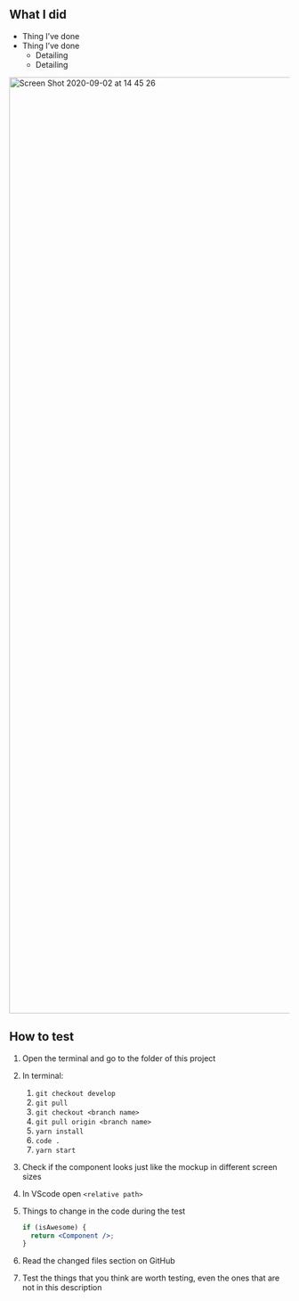 ## What I did

- Thing I’ve done
- Thing I’ve done
  - Detailing
  - Detailing

<img width="1680" alt="Screen Shot 2020-09-02 at 14 45 26" src="https://user-images.githubusercontent.com/56000167/115041462-e6defd80-9ea8-11eb-9fb1-6501db11d996.png">

## How to test

1. Open the terminal and go to the folder of this project

1. In terminal:

   1. `git checkout develop`
   1. `git pull`
   1. `git checkout <branch name>`
   1. `git pull origin <branch name>`
   1. `yarn install`
   1. `code .`
   1. `yarn start`

1. Check if the component looks just like the mockup in different screen sizes

1. In VScode open `<relative path>`

1. Things to change in the code during the test

   ```jsx
   if (isAwesome) {
     return <Component />;
   }
   ```

1. Read the changed files section on GitHub

1. Test the things that you think are worth testing, even the ones that are not in this description
